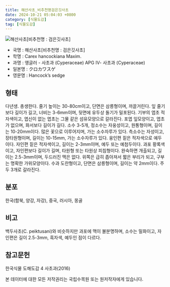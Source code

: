 ```yaml
---
title: 해산사초_비추천명검은깃사초
date: 2024-10-21 05:04:03 +0800
category: [식물도감]
tag: [식물도감]
---
```




![해산사초[비추천명 : 검은깃사초]](/fileUpload/plants/basic/illustration/33814_illustration_th2.jpg)
- 국명 : 해산사초[비추천명 : 검은깃사초]
- 학명 : Carex hancockiana Maxim.
- 과명 : 앵글러 - 사초과 (Cyperaceae) APG Ⅳ- 사초과 (Cyperaceae)
- 일본명 : クロカワスゲ
- 영문명 : Hancock’s sedge


## 형태
다년생. 총생한다. 줄기 높이는 30-80cm이고, 단면은 삼릉형이며, 까끌거린다. 잎 줄기보다 길이가 길고, 너비는 3-6mm이며, 뒷면에 유두상 돌기가 밀포된다. 기부의 엽초 적자색이고, 엽신이 없는 엽초는 그물 같은 섬유모양으로 갈라진다. 포엽 잎모양이고, 엽초가 없으며, 화서보다 길이가 길다. 소수 3-5개, 정소수는 자웅성이고, 원통형이며, 길이는 10-20mm이다. 많은 꽃으로 이루어지며, 가는 소수자루가 있다. 측소수는 자성이고, 장타원형이며, 길이는 10-15mm, 가는 소수자루가 있다. 웅인편 짙은 적자색으로 예두이다. 자인편 짙은 적자색이고, 길이는 2-3mm이며, 예두 또는 예첨두이다. 과포 황록색이고, 자인편보다 길이가 길며, 타원형 또는 타원상 피침형이다. 완숙하면 개출되고, 길이는 2.5-3mm이며, 두드러진 맥은 없다. 위쪽은 급히 좁아져서 짧은 부리가 되고, 구부는 명확한 가위모양이다. 수과 도란형이고, 단면은 삼릉형이며, 길이는 약 2mm이다. 주두 3개로 갈라진다.
## 분포
한국(함북, 양강, 자강), 중국, 러시아, 몽골
## 비고
백두사초(C. peiktusani)와 비슷하지만 과포에 맥이 불분명하며, 소수는 밀화이고, 자인편은 길이 2.5-3mm, 흑자색, 예두인 점이 다르다.
## 참고문헌
한국식물 도해도감 4 사초과(2016)






본 데이터에 대한 모든 저작권리는 국립수목원 또는 원저작자에게 있습니다.
